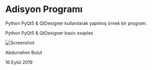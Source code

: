 # Adisyon Programı


Python PyQt5 & QtDesigner kullanılarak yapılmış örnek bir program.  

Python PyQt5 & QtDesigner basic exaples

![Screenshot](https://i.ibb.co/YhL5rPN/adisyon-Programi.png) 

Abdurrahim Bulut 

16 Eylül 2019
